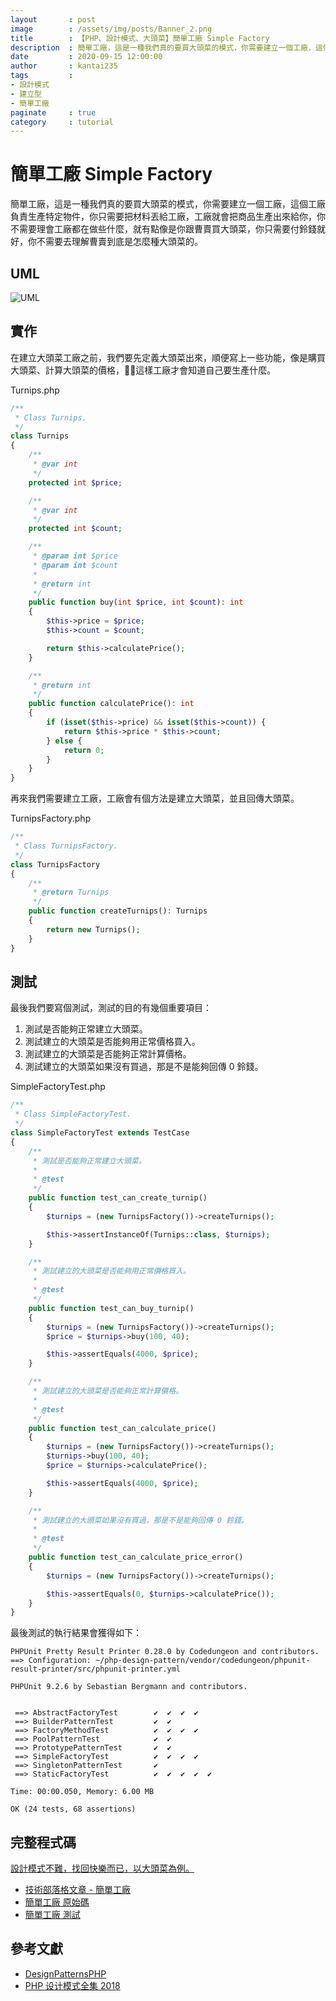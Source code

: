 ```yaml
---
layout       : post
image        : /assets/img/posts/Banner_2.png
title        : 【PHP、設計模式、大頭菜】簡單工廠 Simple Factory
description  : 簡單工廠，這是一種我們真的要買大頭菜的模式，你需要建立一個工廠，這個工廠負責生產特定物件，你只需要把材料丟給工廠，工廠就會把商品生產出來給你，你不需要理會工廠都在做些什麼，就有點像是你跟曹賣買大頭菜，你只需要付鈴錢就好，你不需要去理解曹賣到底是怎麼種大頭菜的。
date         : 2020-09-15 12:00:00
author       : kantai235
tags         :
- 設計模式
- 建立型
- 簡單工廠
paginate     : true
category     : tutorial
---
```


# 簡單工廠 Simple Factory
簡單工廠，這是一種我們真的要買大頭菜的模式，你需要建立一個工廠，這個工廠負責生產特定物件，你只需要把材料丟給工廠，工廠就會把商品生產出來給你，你不需要理會工廠都在做些什麼，就有點像是你跟曹賣買大頭菜，你只需要付鈴錢就好，你不需要去理解曹賣到底是怎麼種大頭菜的。

## UML
![UML](https://raw.githubusercontent.com/Kantai235/php-design-pattern/master/DesignPatterns/Creational/SimpleFactory/UML.png)

## 實作
在建立大頭菜工廠之前，我們要先定義大頭菜出來，順便寫上一些功能，像是購買大頭菜、計算大頭菜的價格，這樣工廠才會知道自己要生產什麼。

Turnips.php
```php
/**
 * Class Turnips.
 */
class Turnips
{
    /**
     * @var int
     */
    protected int $price;

    /**
     * @var int
     */
    protected int $count;

    /**
     * @param int $price
     * @param int $count
     * 
     * @return int
     */
    public function buy(int $price, int $count): int
    {
        $this->price = $price;
        $this->count = $count;

        return $this->calculatePrice();
    }

    /**
     * @return int
     */
    public function calculatePrice(): int
    {
        if (isset($this->price) && isset($this->count)) {
            return $this->price * $this->count;
        } else {
            return 0;
        }
    }
}
```

再來我們需要建立工廠，工廠會有個方法是建立大頭菜，並且回傳大頭菜。

TurnipsFactory.php
```php
/**
 * Class TurnipsFactory.
 */
class TurnipsFactory
{
    /**
     * @return Turnips
     */
    public function createTurnips(): Turnips
    {
        return new Turnips();
    }
}
```

## 測試
最後我們要寫個測試，測試的目的有幾個重要項目：
1. 測試是否能夠正常建立大頭菜。
2. 測試建立的大頭菜是否能夠用正常價格買入。
3. 測試建立的大頭菜是否能夠正常計算價格。
4. 測試建立的大頭菜如果沒有買過，那是不是能夠回傳 0 鈴錢。

SimpleFactoryTest.php
```php
/**
 * Class SimpleFactoryTest.
 */
class SimpleFactoryTest extends TestCase
{
    /**
     * 測試是否能夠正常建立大頭菜。
     * 
     * @test
     */
    public function test_can_create_turnip()
    {
        $turnips = (new TurnipsFactory())->createTurnips();

        $this->assertInstanceOf(Turnips::class, $turnips);
    }

    /**
     * 測試建立的大頭菜是否能夠用正常價格買入。
     * 
     * @test
     */
    public function test_can_buy_turnip()
    {
        $turnips = (new TurnipsFactory())->createTurnips();
        $price = $turnips->buy(100, 40);

        $this->assertEquals(4000, $price);
    }

    /**
     * 測試建立的大頭菜是否能夠正常計算價格。
     * 
     * @test
     */
    public function test_can_calculate_price()
    {
        $turnips = (new TurnipsFactory())->createTurnips();
        $turnips->buy(100, 40);
        $price = $turnips->calculatePrice();

        $this->assertEquals(4000, $price);
    }

    /**
     * 測試建立的大頭菜如果沒有買過，那是不是能夠回傳 0 鈴錢。
     * 
     * @test
     */
    public function test_can_calculate_price_error()
    {
        $turnips = (new TurnipsFactory())->createTurnips();

        $this->assertEquals(0, $turnips->calculatePrice());
    }
}
```

最後測試的執行結果會獲得如下：

```
PHPUnit Pretty Result Printer 0.28.0 by Codedungeon and contributors.
==> Configuration: ~/php-design-pattern/vendor/codedungeon/phpunit-result-printer/src/phpunit-printer.yml

PHPUnit 9.2.6 by Sebastian Bergmann and contributors.


 ==> AbstractFactoryTest        ✔  ✔  ✔  ✔  
 ==> BuilderPatternTest         ✔  ✔  
 ==> FactoryMethodTest          ✔  ✔  ✔  ✔  
 ==> PoolPatternTest            ✔  ✔  
 ==> PrototypePatternTest       ✔  ✔  
 ==> SimpleFactoryTest          ✔  ✔  ✔  ✔  
 ==> SingletonPatternTest       ✔  
 ==> StaticFactoryTest          ✔  ✔  ✔  ✔  ✔  

Time: 00:00.050, Memory: 6.00 MB

OK (24 tests, 68 assertions)
```

## 完整程式碼
[設計模式不難，找回快樂而已，以大頭菜為例。](https://github.com/Kantai235/php-design-pattern)
- [技術部落格文章 - 簡單工廠](https://kantai235.github.io/SimpleFactory)
- [簡單工廠 原始碼](https://github.com/Kantai235/php-design-pattern/tree/master/DesignPatterns/Creational/SimpleFactory)
- [簡單工廠 測試](https://github.com/Kantai235/php-design-pattern/tree/master/Tests/Creational/SimpleFactoryTest.php)

## 參考文獻
- [DesignPatternsPHP](https://github.com/domnikl/DesignPatternsPHP)
- [PHP 设计模式全集 2018](https://learnku.com/docs/php-design-patterns/2018)

